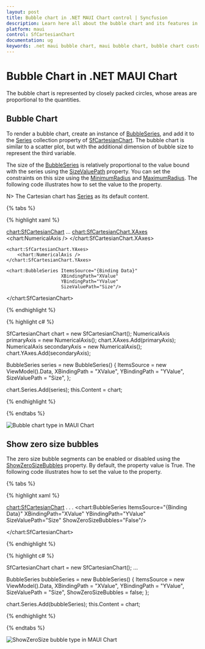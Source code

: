 ```yaml
---
layout: post
title: Bubble chart in .NET MAUI Chart control | Syncfusion
description: Learn here all about the bubble chart and its features in Syncfusion .NET MAUI Chart (SfCartesianChart) control.
platform: maui
control: SfCartesianChart
documentation: ug
keywords: .net maui bubble chart, maui bubble chart, bubble chart customization .net maui, syncfusion maui bubble chart, cartesian bubble chart maui, .net maui chart bubble visualization.
---
```


# Bubble Chart in .NET MAUI Chart

The bubble chart is represented by closely packed circles, whose areas are proportional to the quantities.

## Bubble Chart

To render a bubble chart, create an instance of [BubbleSeries](https://help.syncfusion.com/cr/maui/Syncfusion.Maui.Charts.BubbleSeries.html), and add it to the [Series](https://help.syncfusion.com/cr/maui/Syncfusion.Maui.Charts.SfCartesianChart.html#Syncfusion_Maui_Charts_SfCartesianChart_Series) collection property of [SfCartesianChart](https://help.syncfusion.com/cr/maui/Syncfusion.Maui.Charts.SfCartesianChart.html?tabs=tabid-1). The bubble chart is similar to a scatter plot, but with the additional dimension of bubble size to represent the third variable. 

The size of the [BubbleSeries](https://help.syncfusion.com/cr/maui/Syncfusion.Maui.Charts.BubbleSeries.html) is relatively proportional to the value bound with the series using the [SizeValuePath](https://help.syncfusion.com/cr/maui/Syncfusion.Maui.Charts.BubbleSeries.html#Syncfusion_Maui_Charts_BubbleSeries_SizeValuePath) property. You can set the constraints on this size using the [MinimumRadius](https://help.syncfusion.com/cr/maui/Syncfusion.Maui.Charts.BubbleSeries.html#Syncfusion_Maui_Charts_BubbleSeries_MinimumRadius) and [MaximumRadius](https://help.syncfusion.com/cr/maui/Syncfusion.Maui.Charts.BubbleSeries.html#Syncfusion_Maui_Charts_BubbleSeries_MaximumRadius). The following code illustrates how to set the value to the property. 

N> The Cartesian chart has [Series](https://help.syncfusion.com/cr/maui/Syncfusion.Maui.Charts.SfCartesianChart.html#Syncfusion_Maui_Charts_SfCartesianChart_Series) as its default content.

{% tabs %}

{% highlight xaml %}

<chart:SfCartesianChart>
 ...
    <chart:SfCartesianChart.XAxes>
        <chart:NumericalAxis />
    </chart:SfCartesianChart.XAxes>

    <chart:SfCartesianChart.YAxes>
        <chart:NumericalAxis />
    </chart:SfCartesianChart.YAxes>  
                
    <chart:BubbleSeries ItemsSource="{Binding Data}"
                        XBindingPath="XValue"
                        YBindingPath="YValue"
                        SizeValuePath="Size"/>

</chart:SfCartesianChart>

{% endhighlight %}

{% highlight c# %}

SfCartesianChart chart = new SfCartesianChart();
NumericalAxis primaryAxis = new NumericalAxis();
chart.XAxes.Add(primaryAxis);
NumericalAxis secondaryAxis = new NumericalAxis();
chart.YAxes.Add(secondaryAxis);

BubbleSeries series = new BubbleSeries()
{
    ItemsSource = new ViewModel().Data,
    XBindingPath = "XValue",
    YBindingPath = "YValue",
    SizeValuePath = "Size",
};

chart.Series.Add(series);
this.Content = chart;

{% endhighlight %}

{% endtabs %}

![Bubble chart type in MAUI Chart](Chart-Types-images/BubbleBasisImage.png)

## Show zero size bubbles
The zero size bubble segments can be enabled or disabled using the [ShowZeroSizeBubbles](https://help.syncfusion.com/cr/maui/Syncfusion.Maui.Charts.BubbleSeries.html#Syncfusion_Maui_Charts_BubbleSeries_ShowZeroSizeBubbles) property. By default, the property value is True. The following code illustrates how to set the value to the property.

{% tabs %}

{% highlight xaml %}

<chart:SfCartesianChart>
    . . .
        <chart:BubbleSeries ItemsSource="{Binding Data}"
                            XBindingPath="XValue"
                            YBindingPath="YValue"
                            SizeValuePath="Size"
                            ShowZeroSizeBubbles="False"/>

</chart:SfCartesianChart>

{% endhighlight %}

{% highlight c# %}

SfCartesianChart chart = new SfCartesianChart();
...

BubbleSeries bubbleSeries = new BubbleSeries() 
{ 
    ItemsSource = new ViewModel().Data,
    XBindingPath = "XValue",
    YBindingPath = "YValue",
    SizeValuePath = "Size",
    ShowZeroSizeBubbles = false;
};

chart.Series.Add(bubbleSeries);
this.Content = chart;

{% endhighlight %}

{% endtabs %}

![ShowZeroSize bubble  type in MAUI Chart](Chart-Types-images/ShowZeroSizeBubble.png)